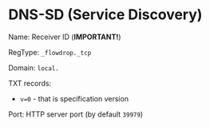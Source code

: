 # DNS-SD (Service Discovery)

Name: Receiver ID (**IMPORTANT!**)

RegType: `_flowdrop._tcp`

Domain: `local.`

TXT records:
- `v=0` - that is specification version

Port: HTTP server port (by default `39979`)
